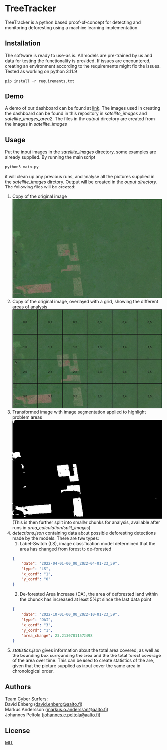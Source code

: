 # TreeTracker

TreeTracker is a python based proof-of-concept for detecting and monitoring deforesting using a machine learning implementation.

## Installation

The software is ready to use-as is. All models are pre-trained by us and data for testing the functionality is provided. If issues are encountered, creating an environment according to the requirements might fix the issues. Tested as working on python 3.11.9
```python
pip install -r requirements.txt
````

## Demo

A demo of our dashboard can be found at [link](https://treetracker.coolify.codebite.fi/). The images used in creating the dashboard can be found in this repository in *satellite_images* and *satellite_images_area2*. The files in the *output* directory are created from the images in *satellite_images* 

## Usage

Put the input images in the *satellite_images* directory, some examples are already supplied. By running the main script

```python
python3 main.py
```
it will clean up any previous runs, and analyse all the pictures supplied in the *satellite_images* dirctory. Output will be created in the *ouput directory*. The following files will be created:
1. Copy of the original image![alt text](readme_images/2022-10-01-00_00_2022-10-01-23_59_Sentinel-2_Quarterly_Mosaics_True_Color_Cloudless.jpg)
2. Copy of the original image, overlayed with a grid, showing the different areas of analysis![alt text](readme_images/grid2022-10-01-00_00_2022-10-01-23_59_Sentinel-2_Quarterly_Mosaics_True_Color_Cloudless.jpg)
3. Transformed image with image segmentation applied to highlight problem areas![alt text](readme_images/segmented_2022-10-01-00_00_2022-10-01-23_59_Sentinel-2_Quarterly_Mosaics_True_Color_Cloudless.jpg)
(This is then further split into smaller chunks for analysis, available after runs in *area_calculation/split_images*)
4. *detections.json* containing data about possible deforesting detections made by the models. There are two types:
    1. Label-Switch (LS), image classification model determined that the area has changed from forest to de-forested
    ```json
    {
        "date": "2022-04-01-00_00_2022-04-01-23_59",
        "type": "LS",
        "x_cord": "1",
        "y_cord": "0"
    }
    ```
    2. De-forested Area Increase (DAI), the area of deforested land within the chunck has increased at least 5%pt since the last data point
    ```json
    {
        "date": "2022-10-01-00_00_2022-10-01-23_59",
        "type": "DAI",
        "x_cord": "3",
        "y_cord": "1",
        "area_change": 23.21307011572498
    }
    ```
5. *statistics.json* gives information about the total area covered, as well as the bounding box surrounding the area and the the total forest coverage of the area over time. This can be used to create statistics of the are, given that the picture supplied as input cover the same area in chronological order.

## Authors
Team Cyber Surfers:\
David Enberg (david.enberg@aalto.fi)\
Markus Andersson (markus.o.andersson@aalto.fi)\
Johannes Peltola (johannes.e.peltola@aalto.fi)

## License

[MIT](https://choosealicense.com/licenses/mit/)
